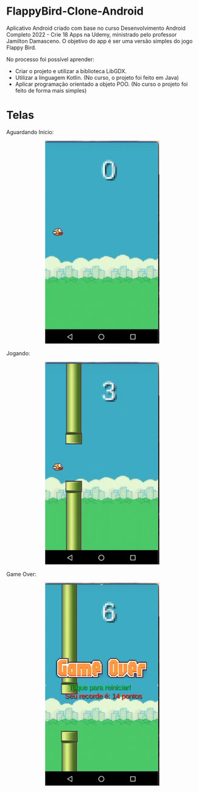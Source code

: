 # FlappyBird-Clone-Android
Aplicativo Android criado com base no curso Desenvolvimento Android Completo 2022 - Crie 18 Apps na Udemy, ministrado pelo professor Jamilton Damasceno. O objetivo do app é ser uma versão simples do jogo Flappy Bird.

No processo foi possível aprender:
- Criar o projeto e utilizar a biblioteca LibGDX.
- Utilizar a linguagem Kotlin. (No curso, o projeto foi feito em Java)
- Aplicar programação orientado a objeto POO. (No curso o projeto foi feito de forma mais simples)

<h1>Telas</h1>
Aguardando Início:
<p align="center">
  <img src="https://github.com/Gilbert097/FlappyBird-Clone-Android/blob/78b8961a784bed7f9cb6a46d1b25ddf2a2f1db8f/images/Aguardando-Inicio.png?raw=true" width="300" title="Imagem App">
</p>

Jogando:
<p align="center">
  <img src="https://github.com/Gilbert097/FlappyBird-Clone-Android/blob/78b8961a784bed7f9cb6a46d1b25ddf2a2f1db8f/images/Jogando.png?raw=true" width="300" title="Imagem App">
</p>

Game Over:
<p align="center">
  <img src="https://github.com/Gilbert097/FlappyBird-Clone-Android/blob/78b8961a784bed7f9cb6a46d1b25ddf2a2f1db8f/images/GameOver.png?raw=true" width="300" title="Imagem App">
</p>
